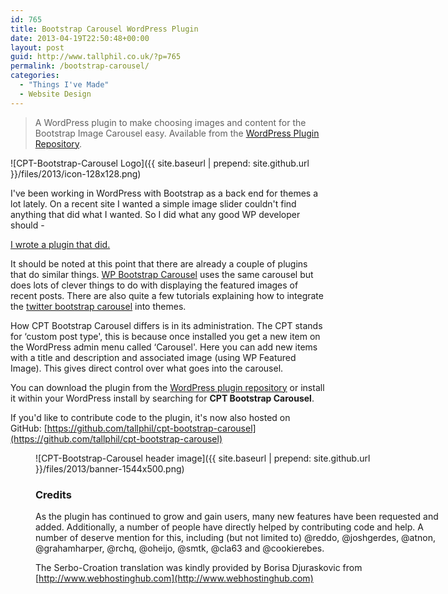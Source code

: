```yaml
---
id: 765
title: Bootstrap Carousel WordPress Plugin
date: 2013-04-19T22:50:48+00:00
layout: post
guid: http://www.tallphil.co.uk/?p=765
permalink: /bootstrap-carousel/
categories:
  - "Things I've Made"
  - Website Design
---
```

> A WordPress plugin to make choosing images and content for the Bootstrap Image Carousel easy. Available from the [WordPress Plugin Repository](http://wordpress.org/plugins/cpt-bootstrap-carousel/).

![CPT-Bootstrap-Carousel Logo]({{ site.baseurl | prepend: site.github.url }}/files/2013/icon-128x128.png)

I've been working in WordPress with Bootstrap as a back end for themes a lot lately. On a recent site I wanted a simple image slider couldn't find anything that did what I wanted. So I did what any good WP developer should - 

[I wrote a plugin that did.](http://wordpress.org/plugins/cpt-bootstrap-carousel/)

It should be noted at this point that there are already a couple of plugins that do similar things. [WP Bootstrap Carousel](http://wordpress.org/extend/plugins/wp-bootstrap-carousel/) uses the same carousel but does lots of clever things to do with displaying the featured images of recent posts. There are also quite a few tutorials explaining how to integrate the [twitter bootstrap carousel](http://getbootstrap.com/javascript/#carousel) into themes.

How CPT Bootstrap Carousel differs is in its administration. The CPT stands for &#8216;custom post type', this is because once installed you get a new item on the WordPress admin menu called &#8216;Carousel'. Here you can add new items with a title and description and associated image (using WP Featured Image). This gives direct control over what goes into the carousel.

You can download the plugin from the [WordPress plugin repository](http://wordpress.org/extend/plugins/cpt-bootstrap-carousel/) or install it within your WordPress install by searching for **CPT Bootstrap Carousel**.

If you'd like to contribute code to the plugin, it's now also hosted on GitHub: [https://github.com/tallphil/cpt-bootstrap-carousel](https://github.com/tallphil/cpt-bootstrap-carousel)<figure id="attachment_837" style="width: 660px" class="wp-caption aligncenter">

![CPT-Bootstrap-Carousel header image]({{ site.baseurl | prepend: site.github.url }}/files/2013/banner-1544x500.png)

### Credits

As the plugin has continued to grow and gain users, many new features have been requested and added. Additionally, a number of people have directly helped by contributing code and help. A number of deserve mention for this, including (but not limited to) @reddo, @joshgerdes, @atnon, @grahamharper, @rchq, @oheijo, @smtk, @cla63 and @cookierebes.

The Serbo-Croation translation was kindly provided by Borisa Djuraskovic from [http://www.webhostinghub.com](http://www.webhostinghub.com)